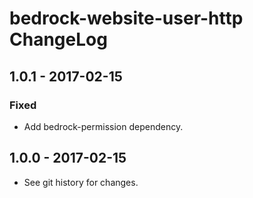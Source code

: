 # bedrock-website-user-http ChangeLog

## 1.0.1 - 2017-02-15

### Fixed
- Add bedrock-permission dependency.

## 1.0.0 - 2017-02-15

- See git history for changes.
